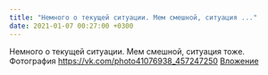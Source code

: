 ```yaml
---
title: "Немного о текущей ситуации. Мем смешной, ситуация ..."
date: 2021-01-07 00:27:00 +0300
---
```


Немного о текущей ситуации. Мем смешной, ситуация тоже.
Фотография
<a class="vk-attach" href="https://vk.com/photo41076938_457247250">https://vk.com/photo41076938_457247250</a>
<a class="vk-attach" href="https://vk.com/photo41076938_457247250">Вложение</a>
